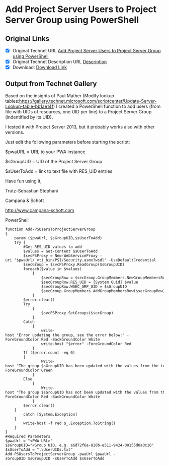 # Add Project Server Users to Project Server Group using PowerShell

## Original Links

- [x] Original Technet URL [Add Project Server Users to Project Server Group using PowerShell](https://gallery.technet.microsoft.com/Add-Server-Users-to-Server-40aed317)
- [x] Original Technet Description URL [Description](https://gallery.technet.microsoft.com/Add-Server-Users-to-Server-40aed317/description)
- [x] Download: [Download Link](Download\AddPSUsersToProjectGroup.ps1)

## Output from Technet Gallery

Based on the insights of Paul Mather (Modify lookup tables:https://gallery.technet.microsoft.com/scriptcenter/Update-Server-Lookup-table-bb1ae14f) I created a PowerShell function to add users (from file with UIDs of resources, one UID per line) to a Project Server Group (indentified by its UID).

I tested it with Project Server 2013, but it probably works also with other versions.

Just edit the following parameters before starting the script:

$pwaURL = URL to your PWA instance

$sGroupUID = UID of the Project Server Group

$sUserToAdd = link to text file with RES\_UID entries

Have fun using it,

Trutz-Sebastian Stephani

Campana & Schott

http://www.campana-schott.com

PowerShell

```
function Add-PSUsersToProjectServerGroup
{
    param ($pwaUrl, $sGroupUID,$sUserToAdd)
    try {
        #Get RES_UID values to add
        $values = Get-Content $sUserToAdd
        $svcPSProxy = New-WebServiceProxy -uri "$pwaUrl/_vti_bin/PSI/Security.asmx?wsdl" -UseDefaultCredential
        $secGroup = $svcPSProxy.ReadGroup($sGroupUID)
        foreach($value in $values)
            {
                $secGroupRow = $secGroup.GroupMembers.NewGroupMembersRow()
                $secGroupRow.RES_UID = [System.Guid] $value
                $secGroupRow.WSEC_GRP_UID = $sGroupUID
                $secGroup.GroupMembers.AddGroupMembersRow($secGroupRow)
            }
        $error.clear()
        Try
            {
                $svcPSProxy.SetGroups($secGroup)
            }
        Catch
            {
                write-host "Error updating the group, see the error below:" -ForeGroundColor Red -BackGroundColor White
                write-host "$error" -ForeGroundColor Red
            }
        If ($error.count -eq 0)
        {
                Write-host "The group $sGroupUID has been updated with the values from the text file specified" -ForeGroundColor Green
            }
        Else
            {
                Write-host "The group $sGroupUID has not been updated with the values from the text file specified, please see error" -ForeGroundColor Red -BackGroundColor White
            }
        $error.clear()
    }
        catch [System.Exception]
    {
        write-host -f red $_.Exception.ToString()
    }
}
#Required Parameters
$pwaUrl = "<PWA URL>"
$sGroupUID="<Group UID, e.g. a6d72f6e-820b-e511-9424-00155d0a0c10"
$sUserToAdd = ".\UserUIDs.txt"
Add-PSUsersToProjectServerGroup -pwaUrl $pwaUrl -sGroupUID $sGroupUID -sUserToAdd $sUserToAdd
```

